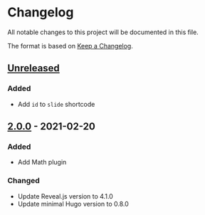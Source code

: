 # Changelog
All notable changes to this project will be documented in this file.

The format is based on [Keep a Changelog](https://keepachangelog.com/en/1.0.0/).
## [Unreleased]
### Added
- Add `id` to `slide` shortcode

## [2.0.0] - 2021-02-20
### Added
- Add Math plugin

### Changed
- Update Reveal.js version to 4.1.0
- Update minimal Hugo version to 0.8.0

[Unreleased]: https://github.com/sacproj/sac-theme/compare/2.0.0...HEAD
[2.0.0]: https://github.com/sacproj/sac-theme/releases/tag/2.0.0
